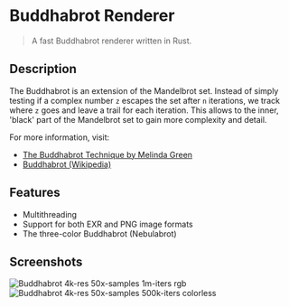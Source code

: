 # Buddhabrot Renderer

> A fast Buddhabrot renderer written in Rust.

## Description

The Buddhabrot is an extension of the Mandelbrot set. 
Instead of simply testing if a complex number `z` escapes the set after `n` iterations, we track where `z` goes and leave a trail for each iteration. 
This allows to the inner, 'black' part of the Mandelbrot set to gain more complexity and detail.


For more information, visit:
- [The Buddhabrot Technique by Melinda Green](https://superliminal.com/fractals/bbrot/)
- [Buddhabrot (Wikipedia)](https://en.wikipedia.org/wiki/Buddhabrot)


## Features

- Multithreading
- Support for both EXR and PNG image formats
- The three-color Buddhabrot (Nebulabrot)


## Screenshots

![Buddhabrot 4k-res 50x-samples 1m-iters rgb](./screenshots/processed-nebulabrot-1m-4k-50x.png)
![Buddhabrot 4k-res 50x-samples 500k-iters colorless](./screenshots/processed-4k-50x-500k-colorless.png)
